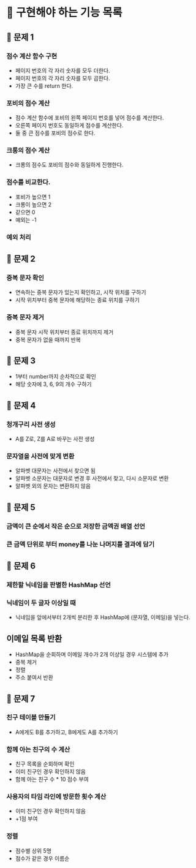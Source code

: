 # 🐣 구현해야 하는 기능 목록

## 🐤 문제 1

### 점수 계산 함수 구현
- 페이지 번호의 각 자리 숫자를 모두 더한다.
- 페이지 번호의 각 자리 숫자를 모두 곱한다.
- 가장 큰 수를 return 한다.

### 포비의 점수 계산
- 점수 계산 함수에 포비의 왼쪽 페이지 번호를 넣어 점수를 계산한다.
- 오른쪽 페이지 번호도 동일하게 점수를 계산한다.
- 둘 중 큰 점수를 포비의 점수로 한다.

### 크롱의 점수 계산
- 크롱의 점수도 포비의 점수와 동일하게 진행한다.

### 점수를 비교한다.
- 포비가 높으면 1
- 크롱이 높으면 2
- 같으면 0
- 예외는 -1

### 예외 처리

## 🐤 문제 2

### 중복 문자 확인
- 연속하는 중복 문자가 있는지 확인하고, 시작 위치를 구하기
- 시작 위치부터 중복 문자에 해당하는 종료 위치를 구하기

### 중복 문자 제거
- 중복 문자 시작 위치부터 종료 위치까지 제거
- 중복 문자가 없을 때까지 반복

## 🐤 문제 3

- 1부터 number까지 순차적으로 확인
- 해당 숫자에 3, 6, 9의 개수 구하기

## 🐤 문제 4

### 청개구리 사전 생성
- A를 Z로, Z를 A로 바꾸는 사전 생성

### 문자열을 사전에 맞게 변환
- 알파벳 대문자는 사전에서 찾으면 됨
- 알파벳 소문자는 대문자로 변경 후 사전에서 찾고, 다시 소문자로 변환
- 알파벳 외의 문자는 변환하지 않음

## 🐤 문제 5

### 금액이 큰 순에서 작은 순으로 저장한 금액권 배열 선언

### 큰 금액 단위로 부터 money를 나눈 나머지를 결과에 담기

## 🐤 문제 6

### 제한할 닉네임을 판별한 HashMap 선언

### 닉네임이 두 글자 이상일 때
- 닉네임을 앞에서부터 2개씩 분리한 후 HashMap에 (문자열, 이메일)을 넣는다.

## 이메일 목록 반환
- HashMap을 순회하며 이메일 개수가 2개 이상일 경우 시스템에 추가
- 중복 제거
- 정렬
- 주소 붙여서 반환 

## 🐤 문제 7

### 친구 테이블 만들기
- A에게도 B를 추가하고, B에게도 A를 추가하기

### 함께 아는 친구의 수 계산
- 친구 목록을 순회하며 확인
- 이미 친구인 경우 확인하지 않음
- 함께 아는 친구 수 * 10 점수 부여

### 사용자의 타임 라인에 방문한 횟수 계산
- 이미 친구인 경우 확인하지 않음
- +1점 부여

### 정렬
- 점수별 상위 5명
- 점수가 같은 경우 이름순

